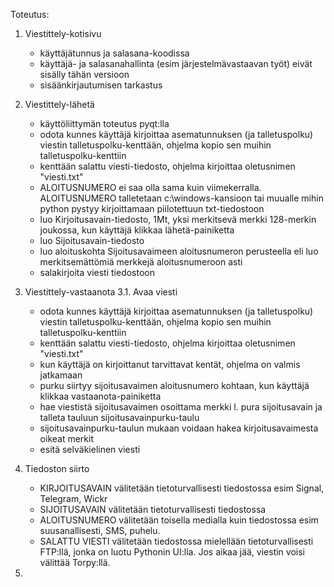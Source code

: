Toteutus:
1. Viestittely-kotisivu
   - käyttäjätunnus ja salasana-koodissa
   - käyttäjä- ja salasanahallinta (esim järjestelmävastaavan työt) eivät sisälly tähän versioon
   - sisäänkirjautumisen tarkastus
     
2. Viestittely-lähetä
   - käyttöliittymän toteutus pyqt:lla
   - odota kunnes käyttäjä kirjoittaa asematunnuksen (ja talletuspolku) viestin talletuspolku-kenttään, ohjelma kopio sen muihin talletuspolku-kenttiin
   - kenttään salattu viesti-tiedosto, ohjelma kirjoittaa oletusnimen "viesti.txt"
   - ALOITUSNUMERO ei saa olla sama kuin viimekerralla. ALOITUSNUMERO talletetaan c:\windows-kansioon tai muualle mihin python pystyy kirjoittamaan piilotettuun txt-tiedostoon
   - luo Kirjoitusavain-tiedosto, 1Mt, yksi merkitsevä merkki 128-merkin joukossa, kun käyttäjä klikkaa lähetä-painiketta
   - luo Sijoitusavain-tiedosto
   - luo aloituskohta Sijoitusavaimeen aloitusnumeron perusteella eli luo merkitsemättömiä merkkejä aloitusnumeroon asti
   - salakirjoita viesti tiedostoon
     
3. Viestittely-vastaanota
3.1. Avaa viesti
   - odota kunnes käyttäjä kirjoittaa asematunnuksen (ja talletuspolku) viestin talletuspolku-kenttään, ohjelma kopio sen muihin talletuspolku-kenttiin
   - kenttään salattu viesti-tiedosto, ohjelma kirjoittaa oletusnimen "viesti.txt"
   - kun käyttäjä on kirjoittanut tarvittavat kentät, ohjelma on valmis jatkamaan
   - purku siirtyy sijoitusavaimen aloitusnumero kohtaan, kun käyttäjä klikkaa vastaanota-painiketta
   - hae viestistä sijoitusavaimen osoittama merkki l. pura sijoitusavain ja talleta tauluun sijoitusavainpurku-taulu
   - sijoitusavainpurku-taulun mukaan voidaan hakea kirjoitusavaimesta oikeat merkit
   - esitä selväkielinen viesti

4. Tiedoston siirto
   - KIRJOITUSAVAIN välitetään tietoturvallisesti tiedostossa esim Signal, Telegram, Wickr
   - SIJOITUSAVAIN välitetään tietoturvallisesti tiedostossa
   - ALOITUSNUMERO välitetään toisella medialla kuin tiedostossa esim suusanallisesti, SMS, puhelu.
   - SALATTU VIESTI välitetään tiedostossa mielellään tietoturvallisesti FTP:llä, jonka on luotu Pythonin UI:lla. Jos aikaa jää, viestin voisi välittää Torpy:llä.

5. 